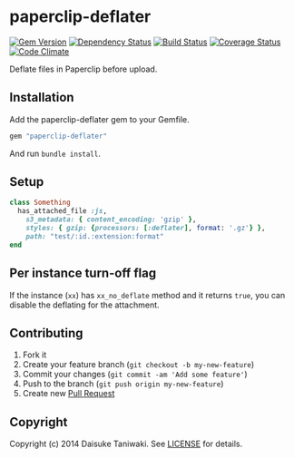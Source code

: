 # paperclip-deflater

[![Gem Version][gem-image]][gem-link]
[![Dependency Status][deps-image]][deps-link]
[![Build Status][build-image]][build-link]
[![Coverage Status][cov-image]][cov-link]
[![Code Climate][gpa-image]][gpa-link]

Deflate files in Paperclip before upload.

## Installation

Add the paperclip-deflater gem to your Gemfile.

```ruby
gem "paperclip-deflater"
```

And run `bundle install`.

## Setup

```ruby
class Something
  has_attached_file :js,
    s3_metadata: { content_encoding: 'gzip' },
    styles: { gzip: {processors: [:deflater], format: '.gz'} },
    path: "test/:id.:extension:format"
end
```

## Per instance turn-off flag

If the instance (`xx`) has `xx_no_deflate` method and it returns `true`, you can disable the deflating for the attachment.

## Contributing

1. Fork it
2. Create your feature branch (`git checkout -b my-new-feature`)
3. Commit your changes (`git commit -am 'Add some feature'`)
4. Push to the branch (`git push origin my-new-feature`)
5. Create new [Pull Request](../../pull/new/master)

## Copyright

Copyright (c) 2014 Daisuke Taniwaki. See [LICENSE](LICENSE) for details.




[gem-image]:   https://badge.fury.io/rb/paperclip-deflater.svg
[gem-link]:    http://badge.fury.io/rb/paperclip-deflater
[build-image]: https://secure.travis-ci.org/dtaniwaki/paperclip-deflater.png
[build-link]:  http://travis-ci.org/dtaniwaki/paperclip-deflater
[deps-image]:  https://gemnasium.com/dtaniwaki/paperclip-deflater.svg
[deps-link]:   https://gemnasium.com/dtaniwaki/paperclip-deflater
[cov-image]:   https://coveralls.io/repos/dtaniwaki/paperclip-deflater/badge.png
[cov-link]:    https://coveralls.io/r/dtaniwaki/paperclip-deflater
[gpa-image]:   https://codeclimate.com/github/dtaniwaki/paperclip-deflater.png
[gpa-link]:    https://codeclimate.com/github/dtaniwaki/paperclip-deflater

